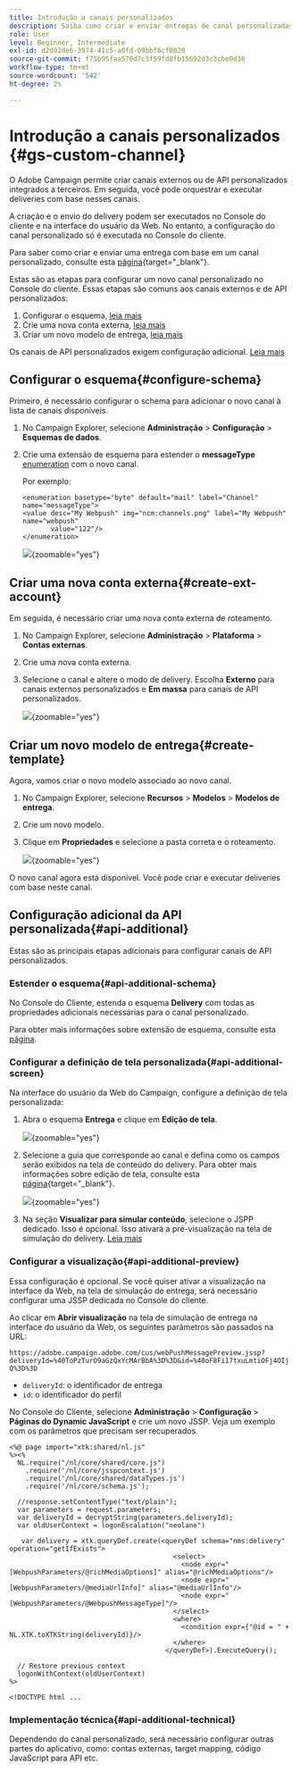 ```yaml
---
title: Introdução a canais personalizados
description: Saiba como criar e enviar entregas de canal personalizadas com o Adobe Campaign Web
role: User
level: Beginner, Intermediate
exl-id: d2d92de6-3974-41c5-a0fd-09bbf6cf0020
source-git-commit: f75b95faa570d7c3f59fd8fb15692d3c3cbe0d36
workflow-type: tm+mt
source-wordcount: '542'
ht-degree: 2%

---
```


# Introdução a canais personalizados {#gs-custom-channel}

O Adobe Campaign permite criar canais externos ou de API personalizados integrados a terceiros. Em seguida, você pode orquestrar e executar deliveries com base nesses canais.

A criação e o envio do delivery podem ser executados no Console do cliente e na interface do usuário da Web. No entanto, a configuração do canal personalizado só é executada no Console do cliente.

Para saber como criar e enviar uma entrega com base em um canal personalizado, consulte esta [página](https://experienceleague.adobe.com/docs/campaign-web/v8/msg/gs-custom-channel.html){target="_blank"}.

Estas são as etapas para configurar um novo canal personalizado no Console do cliente. Essas etapas são comuns aos canais externos e de API personalizados:

1. Configurar o esquema, [leia mais](#configure-schema)
1. Crie uma nova conta externa, [leia mais](#create-ext-account)
1. Criar um novo modelo de entrega, [leia mais](#create-template)

Os canais de API personalizados exigem configuração adicional. [Leia mais](#api-additional)

## Configurar o esquema{#configure-schema}

Primeiro, é necessário configurar o schema para adicionar o novo canal à lista de canais disponíveis.

1. No Campaign Explorer, selecione **Administração** > **Configuração** > **Esquemas de dados**.

1. Crie uma extensão de esquema para estender o **messageType** [enumeration](../config/enumerations.md) com o novo canal.

   Por exemplo:

   ```
   <enumeration basetype="byte" default="mail" label="Channel" name="messageType">
   <value desc="My Webpush" img="ncm:channels.png" label="My Webpush" name="webpush"
          value="122"/>
   </enumeration>
   ```

   ![](assets/cus-schema.png){zoomable="yes"}

## Criar uma nova conta externa{#create-ext-account}

Em seguida, é necessário criar uma nova conta externa de roteamento.

1. No Campaign Explorer, selecione **Administração** > **Plataforma** > **Contas externas**.

1. Crie uma nova conta externa.

1. Selecione o canal e altere o modo de delivery. Escolha **Externo** para canais externos personalizados e **Em massa** para canais de API personalizados.

   ![](assets/cus-ext-account.png){zoomable="yes"}

## Criar um novo modelo de entrega{#create-template}

Agora, vamos criar o novo modelo associado ao novo canal.

1. No Campaign Explorer, selecione **Recursos** > **Modelos** > **Modelos de entrega**.

1. Crie um novo modelo.

1. Clique em **Propriedades** e selecione a pasta correta e o roteamento.

   ![](assets/cus-template.png){zoomable="yes"}

O novo canal agora está disponível. Você pode criar e executar deliveries com base neste canal.

## Configuração adicional da API personalizada{#api-additional}

Estas são as principais etapas adicionais para configurar canais de API personalizados.

### Estender o esquema{#api-additional-schema}

No Console do Cliente, estenda o esquema **Delivery** com todas as propriedades adicionais necessárias para o canal personalizado.

Para obter mais informações sobre extensão de esquema, consulte esta [página](../dev/extend-schema.md).

### Configurar a definição de tela personalizada{#api-additional-screen}

Na interface do usuário da Web do Campaign, configure a definição de tela personalizada:

1. Abra o esquema **Entrega** e clique em **Edição de tela**.

   ![](assets/cus-schema2.png){zoomable="yes"}

1. Selecione a guia que corresponde ao canal e defina como os campos serão exibidos na tela de conteúdo do delivery. Para obter mais informações sobre edição de tela, consulte esta [página](https://experienceleague.adobe.com/docs/campaign-web/v8/conf/schemas.html#fields){target="_blank"}.

   ![](assets/cus-schema3.png){zoomable="yes"}

1. Na seção **Visualizar para simular conteúdo**, selecione o JSPP dedicado. Isso é opcional. Isso ativará a pré-visualização na tela de simulação do delivery. [Leia mais](#api-additional-preview)

### Configurar a visualização{#api-additional-preview}

Essa configuração é opcional. Se você quiser ativar a visualização na interface da Web, na tela de simulação de entrega, será necessário configurar uma JSSP dedicada no Console do cliente.

Ao clicar em **Abrir visualização** na tela de simulação de entrega na interface do usuário da Web, os seguintes parâmetros são passados na URL:

`https://adobe.campaign.adobe.com/cus/webPushMessagePreview.jssp?deliveryId=%40ToPzTurO9aGzQxYcMArBbA%3D%3D&id=%40oF8Fi17txuLmtiOFj4OIjQ%3D%3D`

* `deliveryId`: o identificador de entrega
* `id`: o identificador do perfil

No Console do Cliente, selecione **Administração** > **Configuração** > **Páginas do Dynamic JavaScript** e crie um novo JSSP. Veja um exemplo com os parâmetros que precisam ser recuperados.

```
<%@ page import="xtk:shared/nl.js"
%><%
  NL.require("/nl/core/shared/core.js")
    .require('/nl/core/jsspcontext.js')
    .require('/nl/core/shared/dataTypes.js')
    .require('/nl/core/schema.js');
    
  //response.setContentType("text/plain");
  var parameters = request.parameters;
  var deliveryId = decryptString(parameters.deliveryId);
  var oldUserContext = logonEscalation("neolane")
  
   var delivery = xtk.queryDef.create(<queryDef schema="nms:delivery" operation="getIfExists">
                                         <select>
                                           <node expr="[WebpushParameters/@richMediaOptions]" alias="@richMediaOptions"/>
                                           <node expr="[WebpushParameters/@mediaUrlInfo]" alias="@mediaUrlInfo"/>
                                           <node expr="[WebpushParameters/@WebpushMessageType]"/>
                                         </select>
                                         <where>
                                           <condition expr={"@id = " + NL.XTK.toXTKString(deliveryId)}/>
                                         </where>
                                       </queryDef>).ExecuteQuery();

  // Restore previous context
  logonWithContext(oldUserContext)
%>

<!DOCTYPE html ...
```

### Implementação técnica{#api-additional-technical}

Dependendo do canal personalizado, será necessário configurar outras partes do aplicativo, como: contas externas, target mapping, código JavaScript para API etc.

